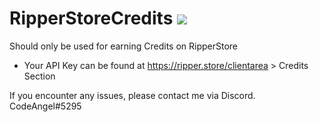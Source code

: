 # RipperStoreCredits ![](https://img.shields.io/github/downloads/CodeAngel3/RipperStoreCredits/total)
 
Should only be used for earning Credits on RipperStore

- Your API Key can be found at https://ripper.store/clientarea > Credits Section

If you encounter any issues, please contact me via Discord. CodeAngel#5295
